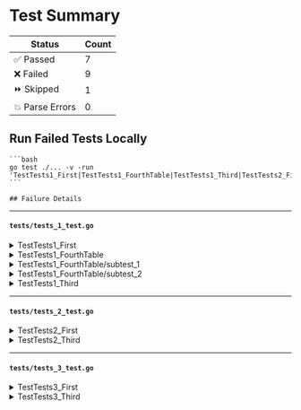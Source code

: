 # Test Summary

|     Status      | Count |
|-----------------|-------|
| ✅ Passed       | 7   |
| ❌ Failed       | 9   |
| ⏩ Skipped      | 1   |
| 💥 Parse Errors | 0   |

## Run Failed Tests Locally

	```bash
	go test ./... -v -run 'TestTests1_First|TestTests1_FourthTable|TestTests1_Third|TestTests2_First|TestTests2_Third|TestTests3_First|TestTests3_Third'
	```

	## Failure Details
---

#### `tests/tests_1_test.go`

<details>
<summary>TestTests1_First</summary>

```diff
=== RUN   TestTests1_First
2022/05/23 20:59:35 Example log
tests_1_test.go:10: failed first
--- FAIL: TestTests1_First (0.00s)
```

</details>

<details>
<summary>TestTests1_FourthTable</summary>

```diff
=== RUN   TestTests1_FourthTable
tests_1_test.go:24: fail filename regexp-catcher
--- FAIL: TestTests1_FourthTable (0.00s)
```

</details>

<details>
<summary>TestTests1_FourthTable/subtest_1</summary>

```diff
=== RUN   TestTests1_FourthTable/subtest_1
tests_1_test.go:37: failed sub-test
--- FAIL: TestTests1_FourthTable/subtest_1 (0.00s)
```

</details>

<details>
<summary>TestTests1_FourthTable/subtest_2</summary>

```diff
=== RUN   TestTests1_FourthTable/subtest_2
tests_1_test.go:37: failed sub-test
--- FAIL: TestTests1_FourthTable/subtest_2 (0.00s)
```

</details>

<details>
<summary>TestTests1_Third</summary>

```diff
=== RUN   TestTests1_Third
2022/05/23 20:59:35 Example log third 1
2022/05/23 20:59:35 Example log third 2
tests_1_test.go:20: failed third
--- FAIL: TestTests1_Third (0.00s)
```

</details>

---

#### `tests/tests_2_test.go`

<details>
<summary>TestTests2_First</summary>

```diff
=== RUN   TestTests2_First
tests_2_test.go:6: failed first
--- FAIL: TestTests2_First (0.00s)
```

</details>

<details>
<summary>TestTests2_Third</summary>

```diff
=== RUN   TestTests2_Third
tests_2_test.go:13: failed third
--- FAIL: TestTests2_Third (0.00s)
```

</details>

---

#### `tests/tests_3_test.go`

<details>
<summary>TestTests3_First</summary>

```diff
=== RUN   TestTests3_First
tests_3_test.go:6: failed first
--- FAIL: TestTests3_First (0.00s)
```

</details>

<details>
<summary>TestTests3_Third</summary>

```diff
=== RUN   TestTests3_Third
tests_3_test.go:13: failed third
--- FAIL: TestTests3_Third (0.00s)
```

</details>

